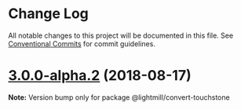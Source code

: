 # Change Log

All notable changes to this project will be documented in this file.
See [Conventional Commits](https://conventionalcommits.org) for commit guidelines.

<a name="3.0.0-alpha.2"></a>
# [3.0.0-alpha.2](https://github.com/QuentinRoy/lightmill-js/compare/v3.0.0-alpha.1...v3.0.0-alpha.2) (2018-08-17)




**Note:** Version bump only for package @lightmill/convert-touchstone
